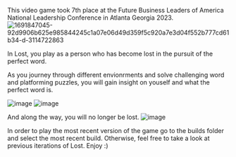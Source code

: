 This video game took 7th place at the Future Business Leaders of America National Leadership Conference in Atlanta Georgia 2023. 
![1691847045-92d9906b625e985844245c1a07e06d49d359f5c920a7e3d04f552b777cd61b34-d-3114722863](https://github.com/user-attachments/assets/55b9d12c-f7ab-4538-8438-6c93d7691c93)

In Lost, you play as a person who has become lost in the pursuit of the perfect word. 

As you journey through different envionrments and solve challenging word and platforming puzzles, you will gain insight on youself and what the perfect word is. 

![image](https://github.com/user-attachments/assets/d313476a-970a-4b8e-9154-ca4a54ab0c47)
![image](https://github.com/user-attachments/assets/88dccc27-afdc-48a0-a128-a29f0a95e21d)

And along the way, you will no longer be lost.
![image](https://github.com/user-attachments/assets/c7735c84-2ebf-4937-9904-46e689ece71a)


 In order to play the most recent version of the game go to the builds folder and select the most recent build. Otherwise, feel free to take a look at previous iterations of Lost. 
 Enjoy :) 
